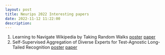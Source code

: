 ```yaml
---
layout: post
title: Neurips 2022 Interesting papers
date: 2022-11-12 11:22:00
description:  
---
```




1. Learning to Navigate Wikipedia by Taking Random Walks <a href="https://nips.cc/media/PosterPDFs/NeurIPS%202022/53202.png?t=1668620595.2021506">poster</a> <a href="https://openreview.net/forum?id=wGF5mreJVN">paper</a> 
2. Self-Supervised Aggregation of Diverse Experts for Test-Agnostic Long-Tailed Recognition <a href="https://nips.cc/media/PosterPDFs/NeurIPS%202022/55388.png?t=1668222168.065988">poster</a> <a href="https://openreview.net/forum?id=m7CmxlpHTiu">paper</a>
